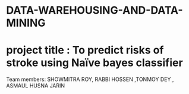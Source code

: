 # DATA-WAREHOUSING-AND-DATA-MINING
# project title : To predict risks of stroke using Naïve bayes classifier 

Team members: SHOWMITRA ROY, RABBI HOSSEN ,TONMOY DEY , ASMAUL HUSNA JARIN 
